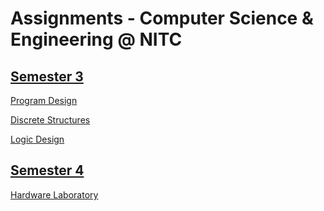 # Assignments - Computer Science & Engineering @ NITC

## [Semester 3](S3)

[Program Design](S3/Program_Design)

[Discrete Structures](S3/Discrete_Structures)

[Logic Design](S3/Logic_Design)

## [Semester 4](S4)

[Hardware Laboratory](S4/HW_Lab)

